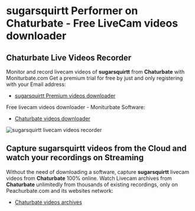 # sugarsquirtt Performer on Chaturbate - Free LiveCam videos downloader

## Chaturbate Live Videos Recorder

Monitor and record livecam videos of **sugarsquirtt** from **Chaturbate** with Moniturbate.com
Get a premium trial for free by just and only registering with your Email address:
* [sugarsquirtt Premium videos downloader](https://moniturbate.com/request-demo-licence-key.html)

Free livecam videos downloader - Moniturbate Software:
* [Chaturbate videos downloader](https://moniturbate.com/moniturbate-download-software.html)

![sugarsquirtt livecam videos recorder](https://peachurnet.com/templates/moniturbate-software.png)


## Capture sugarsquirtt videos from the Cloud and watch your recordings on Streaming

Without the need of downloading a software, capture **sugarsquirtt** livecam videos from **Chaturbate** 100% online.
Watch Livecam archives from **Chaturbate** unlimitedly from thousands of existing recordings, only on Peachurbate.com and its websites network:
* [Chaturbate videos archives](https://peachurnet.com/)